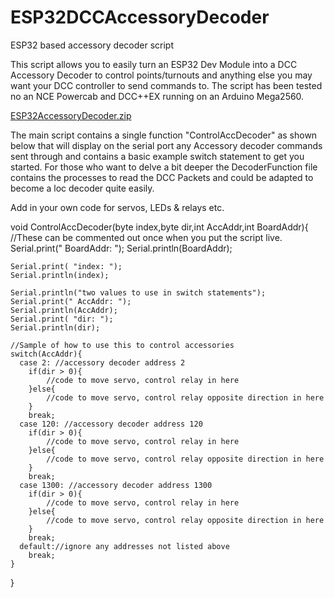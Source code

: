 # ESP32DCCAccessoryDecoder
ESP32 based accessory decoder script

This script allows you to easily turn an ESP32 Dev Module into a DCC Accessory Decoder to control points/turnouts and anything else you may want your DCC controller to send commands to. The script has been tested no an NCE Powercab and DCC++EX running on an Arduino Mega2560.

[ESP32AccessoryDecoder.zip](https://github.com/IOM2021/ESP32DCCAccessoryDecoder/files/6290573/ESP32AccessoryDecoder.zip)

The main script contains a single function "ControlAccDecoder" as shown below that will display on the serial port any Accessory decoder commands sent through and contains a basic example switch statement to get you started.
For those who want to delve a bit deeper the DecoderFunction file contains the processes to read the DCC Packets and could be adapted to become a loc decoder quite easily.

Add in your own code for servos, LEDs & relays etc. 

void ControlAccDecoder(byte index,byte dir,int AccAddr,int BoardAddr){
  //These can be commented out once when you put the script live.
    Serial.print(" BoardAddr: ");
    Serial.println(BoardAddr);

    Serial.print( "index: ");
    Serial.println(index);

    Serial.println("two values to use in switch statements");
    Serial.print(" AccAddr: ");
    Serial.println(AccAddr);  
    Serial.print( "dir: ");
    Serial.println(dir);

    //Sample of how to use this to control accessories
    switch(AccAddr){
      case 2: //accessory decoder address 2
        if(dir > 0){
            //code to move servo, control relay in here
        }else{
            //code to move servo, control relay opposite direction in here 
        }
        break;
      case 120: //accessory decoder address 120
        if(dir > 0){
            //code to move servo, control relay in here
        }else{
            //code to move servo, control relay opposite direction in here 
        }
        break;
      case 1300: //accessory decoder address 1300
        if(dir > 0){
            //code to move servo, control relay in here
        }else{
            //code to move servo, control relay opposite direction in here 
        }
        break;
      default://ignore any addresses not listed above
        break;
    }
}
